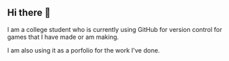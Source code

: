 ## Hi there 👋

I am a college student who is currently using GitHub for version control for games that I have made or am making.

I am also using it as a porfolio for the work I've done.

<!--
**Mystic5pirit/Mystic5pirit** is a ✨ _special_ ✨ repository because its `README.md` (this file) appears on your GitHub profile.

Here are some ideas to get you started:

- 🔭 I’m currently working on ...
- 🌱 I’m currently learning ...
- 👯 I’m looking to collaborate on ...
- 🤔 I’m looking for help with ...
- 💬 Ask me about ...
- 📫 How to reach me: ...
- 😄 Pronouns: ...
- ⚡ Fun fact: ...
-->
